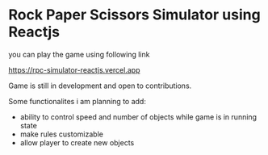 # Rock Paper Scissors Simulator using Reactjs
you can play the game using following link

https://rpc-simulator-reactjs.vercel.app

Game is still in development and open to contributions.

Some functionalites i am planning to add:
- ability to control speed and number of objects while game is in running state
- make rules customizable
- allow player to create new objects
